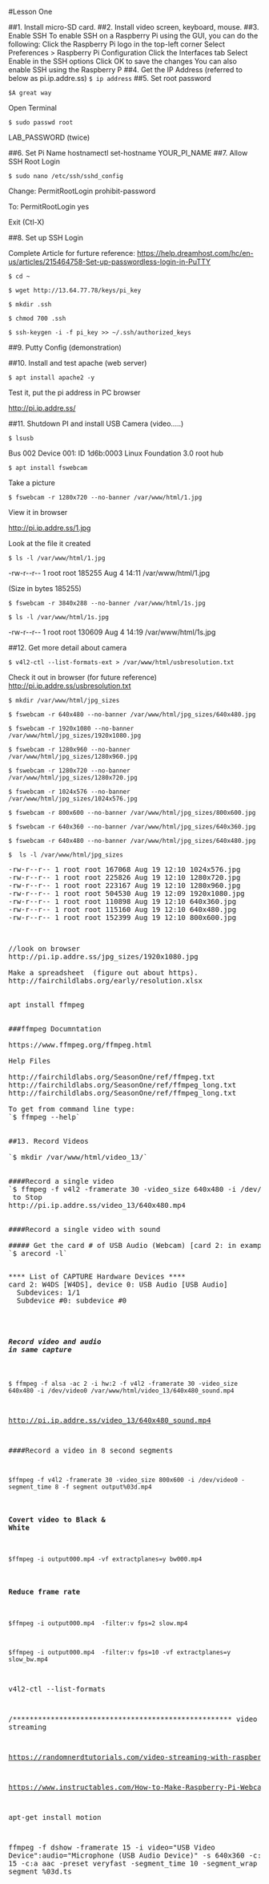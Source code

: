 #Lesson One

##1. Install micro-SD card.
##2. Install video screen, keyboard, mouse.
##3. Enable SSH 
To enable SSH on a Raspberry Pi using the GUI, you can do the following:
Click the Raspberry Pi logo in the top-left corner
Select Preferences > Raspberry Pi Configuration
Click the Interfaces tab
Select Enable in the SSH options
Click OK to save the changes 
You can also enable SSH using the Raspberry P
##4. Get the IP Address (referred to below as pi.ip.addre.ss)
`$ ip address`
##5. Set root password

```
$A great way
```


Open Terminal

`$ sudo passwd root`

LAB_PASSWORD (twice)

##6. Set Pi Name
hostnamectl set-hostname YOUR_PI_NAME
##7. Allow SSH Root Login

`$ sudo nano /etc/ssh/sshd_config`

Change: 
PermitRootLogin prohibit-password

To:
PermitRootLogin yes

Exit (Ctl-X)

##8. Set up SSH Login

Complete Article for furture reference: https://help.dreamhost.com/hc/en-us/articles/215464758-Set-up-passwordless-login-in-PuTTY

`$ cd ~`

`$ wget http://13.64.77.78/keys/pi_key`

`$ mkdir .ssh`

`$ chmod 700 .ssh`

`$ ssh-keygen -i -f pi_key >> ~/.ssh/authorized_keys`

##9. Putty Config (demonstration)

##10. Install and test apache (web server)

`$ apt install apache2 -y`

Test it, put the pi address in PC browser 

http://pi.ip.addre.ss/

##11. Shutdown PI and install USB Camera (video.....)

`$ lsusb`

Bus 002 Device 001: ID 1d6b:0003 Linux Foundation 3.0 root hub

`$ apt install fswebcam`

Take a picture

`$ fswebcam -r 1280x720 --no-banner /var/www/html/1.jpg`

View it in browser

http://pi.ip.addre.ss/1.jpg

Look at the file it created 

`$ ls -l /var/www/html/1.jpg`

-rw-r--r-- 1 root root 185255 Aug  4 14:11 /var/www/html/1.jpg

(Size in bytes 185255)


`$ fswebcam -r 3840x288 --no-banner /var/www/html/1s.jpg`

`$ ls -l /var/www/html/1s.jpg`

-rw-r--r-- 1 root root 130609 Aug  4 14:19 /var/www/html/1s.jpg

##12. Get more detail about camera

`$ v4l2-ctl --list-formats-ext > /var/www/html/usbresolution.txt`

Check it out in browser (for future reference)
http://pi.ip.addre.ss/usbresolution.txt

`$ mkdir /var/www/html/jpg_sizes`


`$ fswebcam -r 640x480 --no-banner /var/www/html/jpg_sizes/640x480.jpg`

`$ fswebcam -r 1920x1080 --no-banner /var/www/html/jpg_sizes/1920x1080.jpg`

`$ fswebcam -r 1280x960 --no-banner /var/www/html/jpg_sizes/1280x960.jpg`

`$ fswebcam -r 1280x720 --no-banner /var/www/html/jpg_sizes/1280x720.jpg`

`$ fswebcam -r 1024x576 --no-banner /var/www/html/jpg_sizes/1024x576.jpg`

`$ fswebcam -r 800x600 --no-banner /var/www/html/jpg_sizes/800x600.jpg`

`$ fswebcam -r 640x360 --no-banner /var/www/html/jpg_sizes/640x360.jpg`

`$ fswebcam -r 640x480 --no-banner /var/www/html/jpg_sizes/640x480.jpg`

`$  ls -l /var/www/html/jpg_sizes`

<pre>
-rw-r--r-- 1 root root 167068 Aug 19 12:10 1024x576.jpg
-rw-r--r-- 1 root root 225826 Aug 19 12:10 1280x720.jpg
-rw-r--r-- 1 root root 223167 Aug 19 12:10 1280x960.jpg
-rw-r--r-- 1 root root 504530 Aug 19 12:09 1920x1080.jpg
-rw-r--r-- 1 root root 110898 Aug 19 12:10 640x360.jpg
-rw-r--r-- 1 root root 115160 Aug 19 12:10 640x480.jpg
-rw-r--r-- 1 root root 152399 Aug 19 12:10 800x600.jpg
<pre>


//look on browser
http://pi.ip.addre.ss/jpg_sizes/1920x1080.jpg

Make a spreadsheet  (figure out about https).
http://fairchildlabs.org/early/resolution.xlsx


apt install ffmpeg


###ffmpeg Documntation

https://www.ffmpeg.org/ffmpeg.html

Help Files 

http://fairchildlabs.org/SeasonOne/ref/ffmpeg.txt
http://fairchildlabs.org/SeasonOne/ref/ffmpeg_long.txt
http://fairchildlabs.org/SeasonOne/ref/ffmpeg_long.txt

To get from command line type:
`$ ffmpeg --help`


##13. Record Videos

`$ mkdir /var/www/html/video_13/`


####Record a single video
`$ ffmpeg -f v4l2 -framerate 30 -video_size 640x480 -i /dev/video0 /var/www/html/video_13/640x480.mp4`
<CTRL-C> to Stop
http://pi.ip.addre.ss/video_13/640x480.mp4


####Record a single video with sound

##### Get the card # of USB Audio (Webcam) [card 2: in example]
`$ arecord -l`
<pre>

**** List of CAPTURE Hardware Devices ****
card 2: W4DS [W4DS], device 0: USB Audio [USB Audio]
  Subdevices: 1/1
  Subdevice #0: subdevice #0
</pre>
##### Record video and audio in same capture
`$ ffmpeg -f alsa -ac 2 -i hw:2 -f v4l2 -framerate 30 -video_size 640x480 -i /dev/video0 /var/www/html/video_13/640x480_sound.mp4`

http://pi.ip.addre.ss/video_13/640x480_sound.mp4


####Record a video in 8 second segments

`$ffmpeg -f v4l2 -framerate 30 -video_size 800x600 -i /dev/video0 -segment_time 8 -f segment output%03d.mp4`

#### Covert video to Black & White

`$ffmpeg -i output000.mp4 -vf extractplanes=y bw000.mp4`

#### Reduce frame rate

`$ffmpeg -i output000.mp4  -filter:v fps=2 slow.mp4`

`$ffmpeg -i output000.mp4  -filter:v fps=10 -vf extractplanes=y slow_bw.mp4`





v4l2-ctl --list-formats


/****************************************************
video streaming

https://randomnerdtutorials.com/video-streaming-with-raspberry-pi-camera/


https://www.instructables.com/How-to-Make-Raspberry-Pi-Webcam-Server-and-Stream-/

apt-get install motion 









ffmpeg -f dshow -framerate 15 -i video="USB Video Device":audio="Microphone (USB Audio Device)" -s 640x360 -c:v libx264 -g 15 -c:a aac -preset veryfast -segment_time 10 -segment_wrap 24 -f segment %03d.ts





















